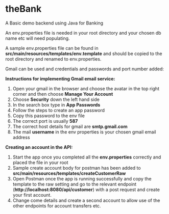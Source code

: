 # theBank

A Basic demo backend using Java for Banking

An env.properties file is needed in your root directory and your chosen db name etc will need populating.

A sample env.properties file can be found in **src/main/resources/templates/env.template** and should be copied to the
root directory and renamed to env.properties.

Gmail can be used and credentials and passwords and port number added:

**Instructions for implementing Gmail email service:**

1. Open your gmail in the browser and choose the avatar in the top right corner and then choose **Manage Your Account**
2. Choose **Security** down the left hand side
3. In the search box type in **App Passwords**
4. Follow the steps to create an app password
5. Copy this password to the env file
6. The correct port is usually **587**
7. The correct host details for gmail are **smtp.gmail.com**
8. The mail **username** in the env properties is your chosen gmail email address

**Creating an account in the API:**

1. Start the app once you completed all the **env.properties** correctly and placed the file in your root
2. Sample create account body for postman has been added to **src/main/resources/templates/createCustomerRaw**
3. Open Postman once the app is running successfully and copy the template to the raw setting and go to the relevant
   endpoint (**http://localhost:8080/api/customer**) with a post request and create your first account.
4. Change come details and create a second account to allow use of the other endpoints for account transfers etc.